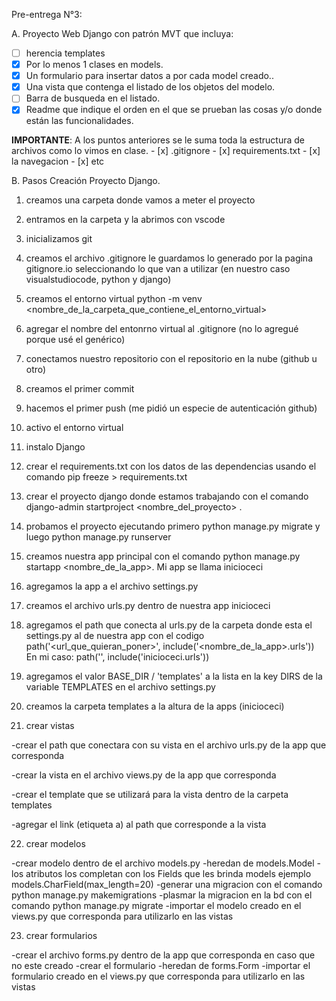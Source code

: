 Pre-entrega N°3:

A. Proyecto Web Django con patrón MVT que incluya:
 
 - [ ] herencia templates
 - [x] Por lo menos 1 clases en models.
 - [x] Un formulario para insertar datos a por cada model creado..
 - [x] Una vista que contenga el listado de los objetos del modelo.
 - [ ] Barra de busqueda en el listado.
 - [x] Readme que indique el orden en el que se prueban las cosas y/o donde están las funcionalidades.
 
 **IMPORTANTE**: A los puntos anteriores se le suma toda la estructura de archivos como lo vimos en clase.
     - [x] .gitignore
     - [x] requirements.txt
     - [x] la navegacion
     - [x] etc



B. Pasos Creación Proyecto Django.

1. creamos una carpeta donde vamos a meter el proyecto

2. entramos en la carpeta y la abrimos con vscode

3. inicializamos git

4. creamos el archivo .gitignore le guardamos lo generado por la pagina gitignore.io seleccionando lo que van a utilizar (en nuestro caso visualstudiocode, python y django)

5. creamos el entorno virtual python -m venv <nombre_de_la_carpeta_que_contiene_el_entorno_virtual>

6. agregar el nombre del entonrno virtual al .gitignore (no lo agregué porque usé el genérico)

7. conectamos nuestro repositorio con el repositorio en la nube (github u otro)

8. creamos el primer commit

9. hacemos el primer push (me pidió un especie de autenticación github)

10. activo el entorno virtual

11. instalo Django

12. crear el requirements.txt con los datos de las dependencias usando el comando pip freeze > requirements.txt

13. crear el proyecto django donde estamos trabajando con el comando django-admin startproject <nombre_del_proyecto> .
14. probamos el proyecto ejecutando primero python manage.py migrate y luego python manage.py runserver

15. creamos nuestra app principal con el comando python manage.py startapp <nombre_de_la_app>. Mi app se llama inicioceci

16. agregamos la app a el archivo settings.py

17. creamos el archivo urls.py dentro de nuestra app inicioceci

18. agregamos el path que conecta al urls.py de la carpeta donde esta el settings.py al de nuestra app con el codigo path('<url_que_quieran_poner>', include('<nombre_de_la_app>.urls'))
En mi caso: path('', include('inicioceci.urls'))

19. agregamos el valor BASE_DIR / 'templates' a la lista en la key DIRS de la variable TEMPLATES en el archivo settings.py

20. creamos la carpeta templates a la altura de la apps (inicioceci)

21. crear vistas

 -crear el path que conectara con su vista en el archivo urls.py de la app que corresponda

 -crear la vista en el archivo views.py de la app que corresponda

 -crear el template que se utilizará para la vista dentro de la carpeta templates
 
 -agregar el link (etiqueta a) al path que corresponde a la vista

22. crear modelos

-crear modelo dentro de el archivo models.py
-heredan de models.Model
-los atributos los completan con los Fields que les brinda models ejemplo models.CharField(max_length=20)
-generar una migracion con el comando python manage.py makemigrations
-plasmar la migracion en la bd con el comando python manage.py migrate
-importar el modelo creado en el views.py que corresponda para utilizarlo en las vistas

23. crear formularios

-crear el archivo forms.py dentro de la app que corresponda en caso que no este creado
-crear el formulario
-heredan de forms.Form
-importar el formulario creado en el views.py que corresponda para utilizarlo en las vistas
